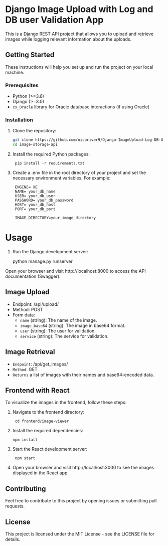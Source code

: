 # Django Image Upload with Log and DB user Validation App

This is a Django REST API project that allows you to upload and retrieve images while logging relevant information about the uploads.

## Getting Started

These instructions will help you set up and run the project on your local machine.

### Prerequisites

- Python (>=3.6)
- Django (>=3.0)
- `cx_Oracle` library for Oracle database interactions (if using Oracle)

### Installation

1. Clone the repository:

   ```bash
   git clone https://github.com/nicoriver9/Django-ImageUpload-Log-DB-UserValidation.git
   cd image-storage-api

2. Install the required Python packages:

        pip install -r requirements.txt

3. Create a .env file in the root directory of your project and set the necessary environment variables. For example:

        ENGINE= XE
        NAME= your_db_name
        USER= your_db_user
        PASSWORD= your_db_password
        HOST= your_db_host
        PORT= your_db_port

        IMAGE_DIRECTORY=your_image_directory

# Usage
1. Run the Django development server:  

    python manage.py runserver

Open your browser and visit http://localhost:8000 to access the API documentation (Swagger).

## Image Upload
 * Endpoint: /api/upload/
 * Method: POST
 * Form data:
    * `name` (string): The name of the image.
    * `image_base64` (string): The image in base64 format.
    * `user` (string): The user for validation.
    * `service` (string): The service for validation.
## Image Retrieval
* `Endpoint`: /api/get_images/
* `Method`: GET
* `Returns` a list of images with their names and base64-encoded data.
## Frontend with React
To visualize the images in the frontend, follow these steps:

1. Navigate to the frontend directory:  
        
        cd frontend/image-viewer

2.  Install the required dependencies:
        
        npm install

3. Start the React development server:

        npm start

4. Open your browser and visit http://localhost:3000 to see the images displayed in the React app.

## Contributing
Feel free to contribute to this project by opening issues or submitting pull requests.

## License
This project is licensed under the MIT License - see the LICENSE file for details.